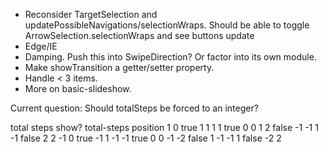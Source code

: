 * Reconsider TargetSelection and updatePossibleNavigations/selectionWraps.
  Should be able to toggle ArrowSelection.selectionWraps and see buttons update
* Edge/IE
* Damping. Push this into SwipeDirection? Or factor into its own module.
* Make showTransition a getter/setter property.
* Handle < 3 items.
* More on basic-slideshow.




Current question: Should totalSteps be forced to an integer?

total   steps   show?   total-steps   position
1       0       true    1             1
1       1       true    0             0
1       2       false   -1            -1
1       -1      false   2             2
-1      0       true    -1            1
-1      -1      true    0             0
-1      -2      false   1             -1
-1      1       false   -2            2
